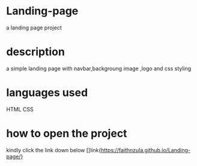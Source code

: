 # Landing-page
a landing page project
# description 
a simple landing page with navbar,backgroung image ,logo and css styling
# languages used
HTML
CSS
# how to open the project
kindly click the link down below
[]link{https://faithnzula.github.io/Landing-page/}
